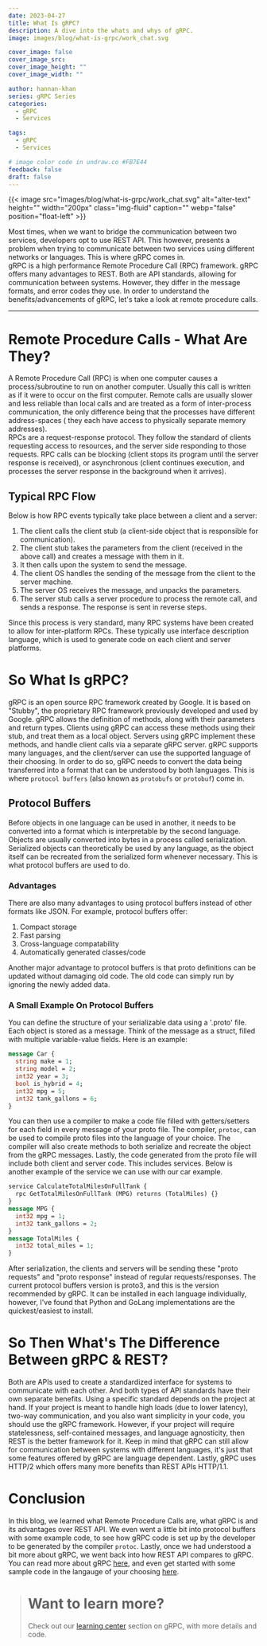 ```yaml
---
date: 2023-04-27
title: What Is gRPC?
description: A dive into the whats and whys of gRPC.
image: images/blog/what-is-grpc/work_chat.svg

cover_image: false
cover_image_src:
cover_image_height: ""
cover_image_width: ""

author: hannan-khan
series: gRPC Series
categories:
  - gRPC
  - Services

tags:
  - gRPC
  - Services

# image color code in undraw.co #FB7E44
feedback: false
draft: false
---
```


{{< image src="images/blog/what-is-grpc/work_chat.svg" alt="alter-text" height="" width="200px"
class="img-fluid" caption="" webp="false" position="float-left" >}}

Most times, when we want to bridge the communication between two services, developers opt to use REST API. This however,
presents a problem when trying to communicate between two services using different networks or languages. This is where
gRPC comes in.  
gRPC is a high performance Remote Procedure Call (RPC) framework. gRPC offers many advantages to REST. Both are API
standards, allowing for communication between systems. However, they differ in the message formats, and error codes they
use. In order to understand the benefits/advancements of gRPC, let's take a look at remote procedure calls.
________________

# Remote Procedure Calls - What Are They?

A Remote Procedure Call (RPC) is when one computer causes a process/subroutine to run on another computer. Usually this
call is written as if it
were to occur on the first computer. Remote calls are usually slower and less reliable than local calls and are treated
as a form of inter-process communication, the only difference being that the processes have different address-spaces (
they
each have access to physically separate memory addresses).  
RPCs are a request-response protocol. They follow the standard of clients requesting access to resources, and the server
side responding to those requests. RPC calls can be blocking (client stops its program until the server response is
received), or asynchronous (client continues execution, and processes the server response in the background when it
arrives).

## Typical RPC Flow

Below is how RPC events typically take place between a client and a server:

1. The client calls the client stub (a client-side object that is responsible for communication).
2. The client stub takes the parameters from the client (received in the above call) and creates a message with them in
   it.
3. It then calls upon the system to send the message.
4. The client OS handles the sending of the message from the client to the server machine.
5. The server OS receives the message, and unpacks the parameters.
6. The server stub calls a server procedure to process the remote call, and sends a response. The response is sent in
   reverse steps.

Since this process is very standard, many RPC systems have been created to allow for inter-platform RPCs. These
typically use interface description language, which is used to generate code on each client and server platforms.

# So What Is gRPC?

gRPC is an open source RPC framework created by Google. It is based on "Stubby", the proprietary RPC framework
previously developed and used by Google.
gRPC allows the definition of methods, along with their parameters and return types. Clients using gRPC can access these
methods using their stub, and treat them as a local object. Servers using gRPC implement these methods, and handle
client calls via a separate gRPC server.
gRPC supports many languages, and the client/server can use the supported language of their choosing. In order to do so,
gRPC needs to convert the data being transferred into a format that can be understood by both languages. This is where
`protocol buffers` (also known as `protobufs` or `protobuf`) come in.

## Protocol Buffers

Before objects in one language can be used in another, it needs to be converted into a format which is interpretable by
the second language. Objects are usually converted into bytes in a process called serialization. Serialized objects can
theoretically be used by any language, as the object itself can be recreated from the serialized form whenever
necessary. This is what protocol buffers are used to do.

### Advantages

There are also many advantages to using protocol buffers instead of other formats like JSON. For example, protocol
buffers offer:

1. Compact storage
2. Fast parsing
3. Cross-language compatability
4. Automatically generated classes/code

Another major advantage to protocol buffers is that proto definitions can be updated without damaging old code. The old
code can simply run by ignoring the newly added data.

### A Small Example On Protocol Buffers

You can define the structure of your serializable data using a '.proto' file. Each object is stored as a message. Think
of the message as a struct, filled with multiple variable-value fields. Here is an example:

```protobuf
message Car {
  string make = 1;
  string model = 2;
  int32 year = 3;
  bool is_hybrid = 4;
  int32 mpg = 5;
  int32 tank_gallons = 6;
}
```

You can then use a compiler to make a code file filled with getters/setters for each field in every message of your
proto file. The compiler, `protoc`, can be used to compile proto files into the language of your choice. The compiler
will also create methods to both serialize and recreate the object from the gRPC messages. Lastly, the code generated
from the proto file will include both client and server code. This includes services. Below is another example of the
service we can use with our car example.

```protobuf
service CalculateTotalMilesOnFullTank {
  rpc GetTotalMilesOnFullTank (MPG) returns (TotalMiles) {}
}
message MPG {
  int32 mpg = 1;
  int32 tank_gallons = 2;
}
message TotalMiles {
  int32 total_miles = 1;
}
```

After serialization, the clients and servers will be sending these "proto requests" and "proto response" instead of
regular requests/responses.
The current protocol buffers version is proto3, and this is the version recommended by gRPC. It can be installed in each
language individually, however, I've found that Python and GoLang implementations are the quickest/easiest to install.

# So Then What's The Difference Between gRPC & REST?

Both are APIs used to create a standardized interface for systems to communicate with each other. And both types of API
standards have their own separate benefits. Using a specific standard depends on the project at hand.
If your project is meant to handle high loads (due to lower latency), two-way communication, and you also want
simplicity in your code, you should use the gRPC framework.
However, if your project will require statelessness, self-contained messages, and language agnosticity, then REST is the
better framework for it.
Keep in mind that gRPC can still allow for communication between systems with different languages, it's just that some
features offered by gRPC are language dependent.
Lastly, gRPC uses HTTP/2 which offers many more benefits than REST APIs HTTP/1.1.

# Conclusion

In this blog, we learned what Remote Procedure Calls are, what gRPC is and its advantages over REST API. We even went a
little bit into protocol buffers with some example code, to see how gRPC code is set up by the developer to be generated
by the compiler `protoc`. Lastly, once we had understood a bit more about gRPC, we went back into how REST API compares
to gRPC.  
You can read more about gRPC [here](https://grpc.io/docs/what-is-grpc/introduction/), and even get started with some
sample code in the langauge of your choosing [here](https://grpc.io/docs/languages/).

> # Want to learn more?
>
> Check out our <a href="https://intelops.ai/learning-center/learn-grpc/" target="_blank">learning center</a> section on
> gRPC, with more details and code.
